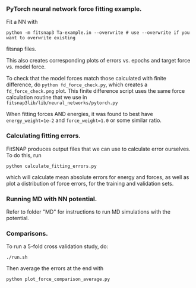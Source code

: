 ### PyTorch neural network force fitting example.

Fit a NN with

    python -m fitsnap3 Ta-example.in --overwrite # use --overwrite if you want to overwrite existing
fitsnap files.

This also creates corresponding plots of errors vs. epochs and target force vs. model force. 

To check that the model forces match those calculated with finite difference, do 
`python fd_force_check.py`, which creates a `fd_force_check.png` plot. 
This finite difference script uses the same force calculation routine that we use in 
`fitsnap3lib/lib/neural_networks/pytorch.py`

When fitting forces AND energies, it was found to best have `energy_weight=1e-2` and 
`force_weight=1.0` or some similar ratio.

### Calculating fitting errors.

FitSNAP produces output files that we can use to calculate error ourselves. To do this, run

    python calculate_fitting_errors.py

which will calculate mean absolute errors for energy and forces, as well as plot a distribution of
force errors, for the training and validation sets. 

### Running MD with NN potential.

Refer to folder "MD" for instructions to run MD simulations with the potential.

### Comparisons.

To run a 5-fold cross validation study, do:

    ./run.sh

Then average the errors at the end with 

    python plot_force_comparison_average.py



